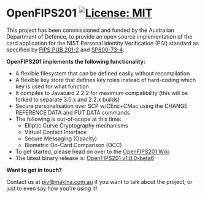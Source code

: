 # OpenFIPS201 [![License: MIT](https://img.shields.io/badge/License-MIT-yellow.svg)](https://opensource.org/licenses/MIT)

This project has been commissioned and funded by the Australian Department of Defence, to provide an open source implementation of the card application for the NIST Personal Identity Verification (PIV) standard as specified by [FIPS PUB 201-2](https://en.wikipedia.org/wiki/FIPS_201) and [SP800-73-4](http://nvlpubs.nist.gov/nistpubs/SpecialPublications/NIST.SP.800-73-4.pdf). 

**OpenFIPS201 implements the following functionality:**

* A flexible filesystem that can be defined easily without recompilation
* A flexible key store that defines key roles instead of hard-coding which key is used for what function
* It compiles to Javacard 2.2.2 for maximum compatibility (this will be forked to separate 3.0.x and 2.2.x builds)
* Secure personalisation over SCP w/CEnc+CMac using the CHANGE REFERENCE DATA and PUT DATA commands
* The following is out-of-scope at this time:
  * Elliptic Curve Cryptography mechanisms
  * Virtual Contact Interface
  * Secure Messaging (Opacity)
  * Biometric On-Card Comparison (OCC)
* To get started, please head on over to the [OpenFIPS201 Wiki](https://github.com/makinako/OpenFIPS201/wiki)
* The latest binary release is: [OpenFIPS201 v1.0.0-beta6](https://github.com/makinako/OpenFIPS201/releases/tag/v1.0.0-beta6)

**Want to get in touch?**

Contact us at piv@makina.com.au if you want to talk about the project, or just to even say how you're using it!
